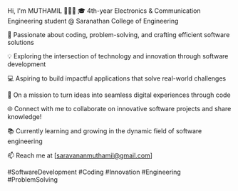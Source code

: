 Hi, I'm MUTHAMIL 👋👩‍💻
🎓 4th-year Electronics & Communication Engineering student @ Saranathan College of Engineering

🌟 Passionate about coding, problem-solving, and crafting efficient software solutions

💡 Exploring the intersection of technology and innovation through software development

💻 Aspiring to build impactful applications that solve real-world challenges

🚀 On a mission to turn ideas into seamless digital experiences through code

🌐 Connect with me to collaborate on innovative software projects and share knowledge!

📚 Currently learning and growing in the dynamic field of software engineering

📫 Reach me at [saravananmuthamil@gmail.com]

#SoftwareDevelopment #Coding #Innovation #Engineering #ProblemSolving

